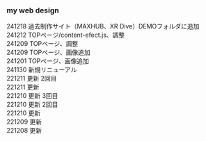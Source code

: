 ### my web design
241218 過去制作サイト（MAXHUB、XR Dive）DEMOフォルダに追加  
241212 TOPページ/content-efect.js、調整  
241209 TOPページ、調整  
241209 TOPページ、画像追加  
241201 TOPページ、画像追加  
241130 新規リニューアル  
221211 更新 2回目  
221211 更新  
221210 更新 3回目  
221210 更新 2回目  
221210 更新  
221209 更新  
221208 更新



